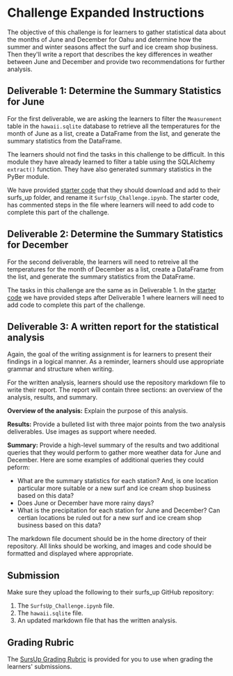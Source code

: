 # Challenge Expanded Instructions

The objective of this challenge is for learners to gather statistical data about the months of June and December for Oahu and determine how the summer and winter seasons affect the surf and ice cream shop business. Then they'll write a report that describes the key differences in weather between June and December and provide two recommendations for further analysis.

## Deliverable 1: Determine the Summary Statistics for June

For the first deliverable, we are asking the learners to filter the `Measurement` table in the `hawaii.sqlite` database to retrieve all the temperatures for the month of June as a list, create a DataFrame from the list, and generate the summary statistics from the DataFrame. 

The learners should not find the tasks in this challenge to be difficult. In this module they have already learned to filter a table using the SQLAlchemy `extract()` function. They have also generated summary statistics in the PyBer module. 

We have provided [starter code](../Assignment_Resources/SurfsUp_Challenge_starter_code.ipynb) that they should download and add to their surfs_up folder, and rename it `SurfsUp_Challenge.ipynb`. The starter code, has commented steps in the file where learners will need to add code to complete this part of the challenge.

## Deliverable 2:  Determine the Summary Statistics for December 

For the second deliverable, the learners will need to retreive all the temperatures for the month of December as a list, create a DataFrame from the list, and generate the summary statistics from the DataFrame.

The tasks in this challenge are the same as in Deliverable 1. In the [starter code](../Assignment_Resources/SurfsUp_Challenge_starter_code.ipynb) we have provided steps after Deliverable 1 where learners will need to add code to complete this part of the challenge.

## Deliverable 3: A written report for the statistical analysis

Again, the goal of the writing assignment is for learners to present their findings in a logical manner. As a reminder, learners should use appropriate grammar and structure when writing.

For the written analysis, learners should use the repository markdown file to write their report. The report will contain three sections: an overview of the analysis, results, and summary.

**Overview of the analysis:** Explain the purpose of this analysis.

**Results:**  Provide a bulleted list with three major points from the two analysis deliverables. Use images as support where needed.

**Summary:** Provide a high-level summary of the results and two additional queries that they would perform to gather more weather data for June and December. Here are some examples of additional queries they could peform:
  * What are the summary statistics for each station? And, is one location particular more suitable or a new surf and ice cream shop business based on this data?
  * Does June or December have more rainy days? 
  * What is the precipitation for each station for June and December? Can certian locations be ruled out for a new surf and ice cream shop business based on this data?

The markdown file document should be in the home directory of their repository. All links should be working, and images and code should be formatted and displayed where appropriate.

## Submission

Make sure they upload the following to their surfs_up GitHub repository:

1. The `SurfsUp_Challenge.ipynb` file.
2. The `hawaii.sqlite` file.
3. An updated markdown file that has the written analysis.

## Grading Rubric

The [SursUp Grading Rubric](../Resources/SurfsUp_Grading_Rubric.pdf) is provided for you to use when grading the learners' submissions.
